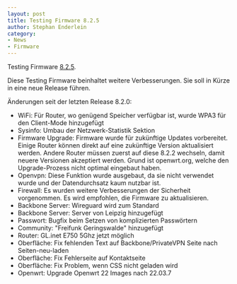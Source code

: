 ```yaml
---
layout: post
title: Testing Firmware 8.2.5
author: Stephan Enderlein
category:
- News
- Firmware
---
```

Testing Firmware [8.2.5](http://download.freifunk-dresden.de/firmware/testing-8.2.5/).

Diese Testing Firmware beinhaltet weitere Verbesserungen. Sie soll in Kürze in
eine neue Release führen.

Änderungen seit der letzten Release 8.2.0:
- WiFi: Für Router, wo genügend Speicher verfügbar ist, wurde WPA3 für den Client-Mode hinzugefügt
- Sysinfo: Umbau der Netzwerk-Statistik Sektion
- Firmware Upgrade: Firmware wurde für zukünftige Updates vorbereitet. Einige Router können direkt auf eine zukünftige Version aktualisiert werden. Andere Router müssen zuerst auf diese 8.2.2 wechseln, damit neuere Versionen akzeptiert werden. Grund ist openwrt.org, welche den Upgrade-Prozess nicht optimal eingebaut haben.
- Openvpn: Diese Funktion wurde ausgebaut, da sie nicht verwendet wurde und der Datendurchsatz kaum nutzbar ist.
- Firewall: Es wurden weitere Verbesserungen der Sicherheit vorgenommen. Es wird empfohlen, die Firmware zu aktualisieren.
- Backbone Server: Wireguard wird zum Standard
- Backbone Server: Server von Leipzig hinzugefügt
- Passwort: Bugfix beim Setzen von komplizierten Passwörtern
- Community: "Freifunk Geringswalde" hinzugefügt
- Router: GL.inet E750 5Ghz jetzt möglich
- Oberfläche: Fix fehlenden Text auf Backbone/PrivateVPN Seite nach Seiten-neu-laden
- Oberfläche: Fix Fehlerseite auf Kontaktseite
- Oberfläche: Fix Problem, wenn CSS nicht geladen wird
- Openwrt: Upgrade Openwrt 22 Images nach 22.03.7
